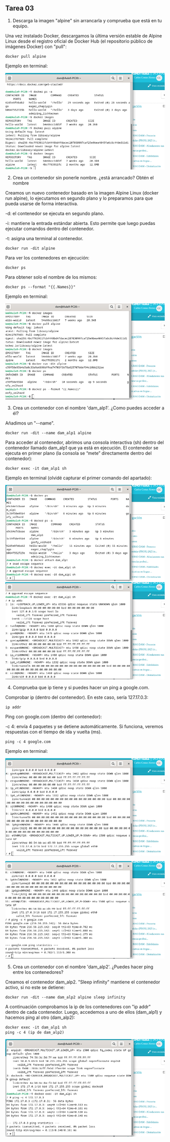 ## Tarea 03

1. Descarga la imagen "alpine" sin arrancarla y comprueba que está en tu equipo.

Una vez instalado Docker, descargamos la última versión estable de Alpine Linux desde el registro oficial de Docker Hub (el repositorio público de imágenes Docker) con "pull":

````
docker pull alpine
````

Ejemplo en terminal:

![Imagen](images/1.png)

2. Crea un contenedor sin ponerle nombre. ¿está arrancado? Obtén el nombre

Creamos un nuevo contenedor basado en la imagen Alpine Linux (docker run alpine), lo ejecutamos en segundo plano y lo preparamos para que pueda usarse de forma interactiva.

-d: el contenedor se ejecuta en segundo plano.

-i: mantiene la entrada estándar abierta. Esto permite que luego puedas ejecutar comandos dentro del contenedor.

-t: asigna una terminal al contenedor.
````
docker run -dit alpine
````

Para ver los contenedores en ejecución:
````
docker ps
````

Para obtener solo el nombre de los mismos:
````
docker ps --format "{{.Names}}"
````

Ejemplo en terminal:

![Imagen](images/2.png)

3. Crea un contenedor con el nombre 'dam_alp1'. ¿Como puedes acceder a él?

Añadimos un "--name".

````
docker run -dit --name dam_alp1 alpine
````

Para acceder al contenedor, abrimos una consola interactiva (sh) dentro del contenedor llamado dam_alp1 que ya está en ejecución. El contenedor se ejecuta en primer plano (la consola se “mete” directamente dentro del contenedor):
````
docker exec -it dam_alp1 sh
````


Ejemplo en terminal (olvidé capturar el primer comando del apartado):

![Imagen](images/3.png)
![Imagen](images/5.png)

4. Comprueba que ip tiene y si puedes hacer un ping a google.com.

Comprobar ip (dentro del contenedor). En este caso, sería 127.17.0.3:

````
ip addr
````

Ping con google.com (dentro del contenedor):

-c 4: envía 4 paquetes y se detiene automáticamente. Si funciona, veremos respuestas con el tiempo de ida y vuelta (ms).

````
ping -c 4 google.com
````

Ejemplo en terminal:

![Imagen](images/4.png)

![Imagen](images/6.png)

5. Crea un contenedor con el nombre 'dam_alp2'. ¿Puedes hacer ping entre los contenedores?

Creamos el contenedor dam_alp2. "Sleep infinity" mantiene el contenedor activo, si no este se detiene:
````
docker run -dit --name dam_alp2 alpine sleep infinity
````

A continuación comprobamos la ip de los contenedores con "ip addr" dentro de cada contenedor. Luego, accedemos a uno de ellos (dam_alp1) y hacemos ping al otro (dam_alp2):
````
docker exec -it dam_alp1 sh
ping -c 4 (ip de dam_alp2)
````

![Imagen](images/8.png)
